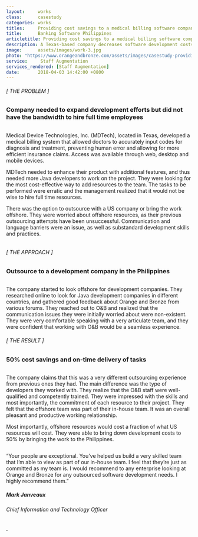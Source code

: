 ```yaml
---
layout:     works
class:      casestudy
categories: works
titles:     Providing cost savings to a medical billing software company in the US
title:      Banking Software Philippines
articletitle: Providing cost savings to a medical billing software company in the US
description: A Texas-based company decreases software development costs by hiring an offshore development team.
image:      assets/images/work-3.jpg
photo: "https://www.orangeandbronze.com/assets/images/casestudy-providing-medical-billing-fblinkpost.jpg"
service:     Staff Augmentation
services_rendered: [Staff Augmentation]
date:       2018-04-03 14:42:00 +0800
---
```

<div class="row">
  <div class="col-12 col-lg-6">
    <H6>[ THE PROBLEM ]</H6>
    <H3>Company needed to expand development efforts but did not have the bandwidth to hire full time employees</H3>
    <img src="{{ "assets/images/hr.svg" | relative_url }}" alt="" class="hr" />
  </div>
  <div class="col-12 col-lg-6">
    <p>
      Medical Device Technologies, Inc. (MDTech), located in Texas, developed a medical billing system that allowed doctors to accurately input codes for diagnosis and treatment, preventing human error and allowing for more efficient insurance claims. Access was available through web, desktop and mobile devices.
    </p>
    <p>
      MDTech needed to enhance their product with additional features, and thus needed more Java developers to work on the project. They were looking for the most cost-effective way to add resources to the team. The tasks to be performed were erratic and the management realized that it would not be wise to hire full time resources.
    </p>
    <p>
      There was the option to outsource with a US company or bring the work offshore. They were worried about offshore resources, as their previous outsourcing attempts have been unsuccessful. Communication and language barriers were an issue, as well as substandard development skills and practices.
    </p>
  </div>
</div>
<div class="row">
  <div class="col">
    <img src="{{ "assets/images/img-casestudy-3a.jpg" | relative_url }}" alt="" class="img-fluid m10" />
  </div>
</div>
<div class="row">
  <div class="col-12 col-lg-6">
    <H6>[ THE APPROACH ]</H6>
    <H3>Outsource to a development company in the Philippines</H3>
    <img src="{{ "assets/images/hr.svg" | relative_url }}" alt="" class="hr" />
  </div>
  <div class="col-12 col-lg-6">
    <p>
      The company started to look offshore for development companies. They researched online to look for Java development companies in different countries, and gathered good feedback about Orange and Bronze from various forums. They reached out to O&B and realized that the communication issues they were initially worried about were non-existent. They were very comfortable speaking with a very articulate team, and they were confident that working with O&B would be a seamless experience.
    </p>
  </div>
</div>
<div class="row">
  <div class="col-12 col-lg-6">
    <H6>[ THE RESULT ]</H6>
    <H3>50% cost savings and on-time delivery of tasks</H3>
    <img src="{{ "assets/images/hr.svg" | relative_url }}" alt="" class="hr" />
  </div>
  <div class="col-12 col-lg-6">
    <p>
      The company claims that this was a very different outsourcing experience from previous ones they had. The main difference was the type of developers they worked with. They realize that the O&B staff were well-qualified and competently trained. They were impressed with the skills and most importantly, the commitment of each resource to their project. They felt that the offshore team was part of their in-house team. It was an overall pleasant and productive working relationship.
    </p>
    <p>
      Most importantly, offshore resources would cost a fraction of what US resources will cost. They were able to bring down development costs to 50% by bringing the work to the Philippines.
    </p>
  </div>
</div>
<div class="row d-flex justify-content-center">
  <div class="col-xs-12 col-sm-12 col-md-12 col-lg-8 col-xl-8">
    <div class="feedback-container">
      <div class="feedback-slider">
        <div class="feedback-card">
          <img class="element" src="{{ "assets/images/front-element.svg" }}" alt="">
          <div class="feedback-photo">
            <img src="{{ "assets/images/feedback-mark.jpg" | relative_url }}" alt="" class="photo" />
          </div>
          <div class="feedback-content">
            <p class="content">
              “Your people are exceptional. You’ve helped us build a very skilled team that I’m able to view as part of our in-house team. I feel that they’re just as committed as my team is. I would recommend to any enterprise looking at Orange and Bronze for any outsourced software development needs. I highly recommend them.”
            </p>
            <h5 class="author">Mark Janveaux</h5>
            <h6 class="company">
              Chief Information and Technology Officer
            </h6>
          </div>
        </div>
      </div>
      <div class="feedback-controls">
        <a id="btn-prev" href="#" class="btn-links">
          <img class="prev" src="{{ "assets/images/btn-prev.svg" | relative_url }}" alt="" />
        </a>
        <a id="btn-next" href="#" class="btn-links">
          <img class="next" src="{{ "assets/images/btn-next.svg" | relative_url }}" alt="" />
        </a>
      </div>
    </div>
  </div>
</div>